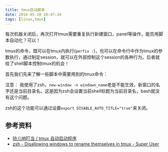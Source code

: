 ```yaml
---
title: tmux启动脚本
date: 2016-05-20 10:47:34
tags: [linux,tmux]
---
```


每次机器关闭后，再次打开tmux需要重复执行新建窗口，panel等操作，能否用脚本自动化？可以！

tmux的命令，既可以在tmux内执行(`perfix :`)，也可以在命令行中作为tmux的参数执行，通过制定session，就可以在外部控制这个session的各种行为。后者就给了shell脚本控制tmux的机会！

首先我们先来了解一些脚本中需要用到的tmux命令：



注意：
我使用了zsh，`new-window -n windown_name`老是不能生效，新窗口的名字还是当前目录名。这是因为zsh会设置当前shell标题为当前目录名，bash就没有这个问题。

zsh的这个功能可以通过设置`export DISABLE_AUTO_TITLE="true"`来关闭。

## 参考资料
- [铃儿响叮当 / tmux 自动启动程序](http://binli.github.io/posts/tmux.html)
- [zsh - Disallowing windows to rename themselves in tmux - Super User](http://superuser.com/questions/739391/disallowing-windows-to-rename-themselves-in-tmux)